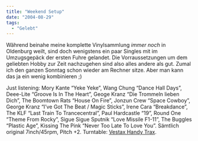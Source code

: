 ```yaml
---
title: "Weekend Setup"
date: "2004-08-29"
tags:
  - "Gelebt"
---
```


Während beinahe meine komplette Vinylsammlung _immer noch_ in Oldenburg weilt, sind doch wenigstens ein paar Singles mit im Umzugsgepäck der ersten Fuhre gelandet. Die Vorraussetzungen um dem geliebten Hobby zur Zeit nachzugehen sind also alles andere als gut. Zumal ich den ganzen Sonntag schon wieder am Rechner sitze. Aber man kann das ja ein wenig kombinieren ;)

Just listening: Mory Kante “Yeke Yeke”, Wang Chung “Dance Hall Days”, Deee-Lite “Groove Is In The Heart”, Geoge Kranz “Die Trommeln lieben Dich”, The Boomtown Rats “House On Fire”, Jonzun Crew “Space Cowboy”, George Kranz “I’ve Got The Beat / Magic Sticks”, Irene Cara “Breakdance”, The KLF “Last Train To Trancecentral”, Paul Hardcastle “19”, Round One “Theme From Rocky”, Sigue Sigue Sputnik “Love Missile F1-11”, The Buggles “Plastic Age”, Kissing The Pink “Never Too Late To Love You”. Sämtlich original 7inch/45rpm, Pitch +2. Turntable: [Vestax Handy Trax](https://couchblog.de/webpropaganda/music/62/haben).
